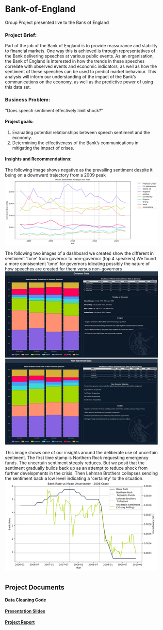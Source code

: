 # Bank-of-England
Group Project presented live to the Bank of England

### **Project Brief:**
Part of the job of the Bank of England is to provide reassurance and stability to financial markets. One way this is achieved is through representatives of the Bank delivering speeches at various public events. As an organisation, the Bank of England is interested in how the trends in these speeches correlate with observed events and economic indicators, as well as how the sentiment of these speeches can be used to
predict market behaviour. This analysis will inform our understanding of the impact of the Bank’s communications on the economy, as well as the predictive power of using this data set.

### **Business Problem:** 
"Does speech sentiment effectively limit shock?"

#### Project goals:
1. Evaluating potential relationships between speech sentiment and the economy.
2. Determining the effectiveness of the Bank’s communications in mitigating the impact of crises.

#### **Insights and Recommendations:**
The following image shows negative as the prevailing sentiment despite it being on a downward trajectory from a 2009 peak
![Mean sentiment](https://github.com/JonathanMinto/Bank-of-England/blob/main/mean_sentiment.png) 

The following two images of a dashboard we created show the different in sentiment 'tone' from governor to non-governor (top 4 speakers)
We found a more consisentent 'tone' for governors idicating possibly the nature of how speeches are created for them versus non-governors
![Governnor sentiment profiles](https://github.com/JonathanMinto/Bank-of-England/blob/main/Dashboard%20BOE.png)
![Non-governror sentiment profiles](https://github.com/JonathanMinto/Bank-of-England/blob/main/Dashboard%20BOE%20NG.png)

This image shows one of our insights around the deliberate use of uncertain sentiment. The first time stamp is Northern Rock requesting emergency funds. The uncertain sentiment steeply reduces. But we posit that the sentiment gradually builds back up as an attempt to reduce shock from further developments in the crisis. Then Lehman Brothers collapses sending the sentiment back a low level indicating a 'certainty' to the situation.
![sentiment deployement](https://github.com/JonathanMinto/Bank-of-England/blob/main/BR%20vs%20Uncertainty%20BOE.png)

#
## **Project Documents**
#### [**Data Cleaning Code**](https://github.com/JonathanMinto/Bank-of-England/blob/main/Data_Cleaning_and_Preparation.ipynb)

#### [**Presentation Slides**](https://github.com/JonathanMinto/Bank-of-England/blob/main/Team10_LSE_EP_Assignment3_presentation_slides.pdf)

#### [**Project Report**](https://github.com/JonathanMinto/Bank-of-England/blob/main/Team10_LSE_EP_Assignment3_report.pdf)



